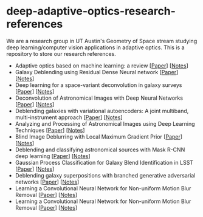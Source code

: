 # deep-adaptive-optics-research-references

We are a research group in UT Austin's Geometry of Space stream studying deep learning/computer vision applications in adaptive optics. This is a repository to store our research references.

- Adaptive optics based on machine learning: a review
\[[Paper](https://www.oejournal.org/article/doi/10.29026/oea.2022.200082)\] \[[Notes](https://github.com/sanikanandpure/deep-adaptive-optics-research-references/blob/258c0b260a1526ac0ce03771e842495dd5a0191d/Adaptive%20optics%20based%20on%20machine%20learning%3A%20a%20review.md)\]
- Galaxy Deblending using Residual Dense Neural network
\[[Paper](https://arxiv.org/pdf/2109.09550)\] \[[Notes](https://github.com/sanikanandpure/deep-adaptive-optics-research-references/blob/main/Galaxy%20Deblending%20using%20Residual%20Dense%20Neural%20network.md)\]
- Deep learning for a space-variant deconvolution in galaxy surveys
\[[Paper](https://ui.adsabs.harvard.edu/abs/2020A%26A...641A..67S/abstract)\] \[[Notes](https://github.com/sanikanandpure/deep-adaptive-optics-research-references/blob/main/Deep%20learning%20for%20a%20space-variant%20deconvolution%20in%20galaxy%20survey.md)\]
- Deconvolution of Astronomical Images with Deep Neural Networks
\[[Paper](https://openreview.net/forum?id=wduF2lfW30)\] \[[Notes](https://github.com/sanikanandpure/deep-adaptive-optics-research-references/blob/9e141ac81beb5afbd61e199559a7d89403501f48/Deconvolution%20of%20Astronomical%20Images%20with%20Deep%20Neural%20Networks.md)\]
- Deblending galaxies with variational autoencoders: A joint multiband, multi-instrument approach
\[[Paper](https://openreview.net/forum?id=wduF2lfW30)\] \[[Notes](https://github.com/sanikanandpure/deep-adaptive-optics-research-references/blob/main/Deblending%20galaxies%20with%20variational%20autoencoders.md)\]
- Analyzing and Processing of Astronomical Images using Deep Learning Techniques
\[[Paper](https://ieeexplore.ieee.org/document/9622583)\] \[[Notes](https://github.com/sanikanandpure/deep-adaptive-optics-research-references/blob/4b257f1e9560306c67061d492b725a758077f4ed/Analyzing%20and%20Processing%20of%20Astronomical%20Images%20using%20Deep%20Learning%20Techniques.md)\]
- Blind Image Deblurring with Local Maximum Gradient Prior
\[[Paper](https://openaccess.thecvf.com/content_CVPR_2019/papers/Chen_Blind_Image_Deblurring_With_Local_Maximum_Gradient_Prior_CVPR_2019_paper.pdf)\] \[[Notes](https://github.com/sanikanandpure/deep-adaptive-optics-research-references/blob/017c76fb93848c18ebbfb6bfbbc4daa7ce72a9d7/Blind%20Image%20Deblurring%20With%20Local%20Maximum%20Gradient%20Prior.md)\]
- Deblending and classifying astronomical sources with Mask R-CNN deep learning
\[[Paper](https://academic.oup.com/mnras/article/490/3/3952/5585422)\] \[[Notes](https://github.com/sanikanandpure/deep-adaptive-optics-research-references/blob/main/Deblending%20and%20classifying%20astronomical%20sources%20with%20Mask%20R-CNN.md)\]
- Gaussian Process Classification for Galaxy Blend Identification in LSST
\[[Paper](https://arxiv.org/abs/2107.09246)\] \[[Notes](https://github.com/sanikanandpure/deep-adaptive-optics-research-references/blob/main/Gaussian%20Process%20Classification%20for%20Galaxy%20Blend%20Identification%20in%20LSST.md)\]
- Deblending galaxy superpositions with branched generative adversarial networks
\[[Paper](https://arxiv.org/abs/2211.04488)\] \[[Notes](https://github.com/sanikanandpure/deep-adaptive-optics-research-references/blob/main/Deblending%20galaxy%20superpositions%20with%20branched%20generative%20adversarial%20networks.md)\]
- Learning a Convolutional Neural Network for Non-uniform Motion Blur Removal
\[[Paper](https://arxiv.org/pdf/1503.00593)\] \[[Notes](https://github.com/sanikanandpure/deep-adaptive-optics-research-references/blob/1498349ce74e041b501bb1cac3ab023e5e91df62/Learning%20a%20Convolutional%20Neural%20Network%20for%20Non-uniform%20Motion%20Blur%20Removal.md)\]
- Learning a Convolutional Neural Network for Non-uniform Motion Blur Removal
\[[Paper](https://arxiv.org/abs/2201.04714)\] \[[Notes](https://github.com/sanikanandpure/deep-adaptive-optics-research-references/blob/bc800cd18a8db0b553aaa122ad2a8d1de4aa5e44/Partial-Attribution%20Instance%20Segmentation%20for%20Astronomical%20Source%20Detection%20and%20Deblending.md)\]

